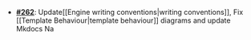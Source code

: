   -  [**#262**](https://github.com/anoma/nspec/pull/262): Update[[Engine writing
     conventions|writing conventions]], Fix [[Template Behaviour|template
     behaviour]] diagrams and update Mkdocs Na
